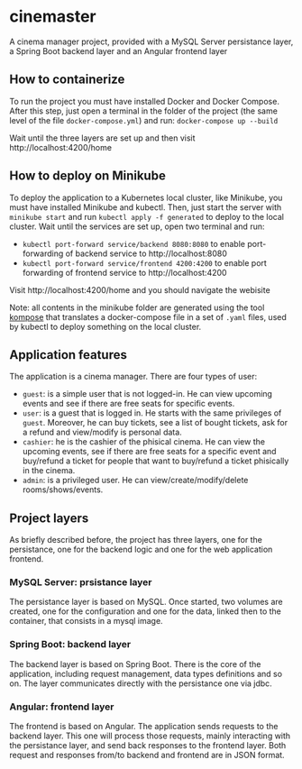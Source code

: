 # cinemaster
 A cinema manager project, provided with a MySQL Server persistance layer, a Spring Boot backend layer and an Angular frontend layer

## How to containerize
To run the project you must have installed Docker and Docker Compose. After this step, just open a terminal in the folder of the project (the same level of the file `docker-compose.yml`) and run:
`docker-compose up --build`

Wait until the three layers are set up and then visit http://localhost:4200/home

## How to deploy on Minikube
To deploy the application to a Kubernetes local cluster, like Minikube, you must have installed Minikube and kubectl. Then, just start the server with `minikube start` and run `kubectl apply -f generated` to deploy to the local cluster. Wait until the services are set up, open two terminal and run:
- `kubectl port-forward service/backend 8080:8080` to enable port-forwarding of backend service to http://localhost:8080
- `kubectl port-forward service/frontend 4200:4200` to enable port forwarding of frontend service to http://localhost:4200

Visit http://localhost:4200/home and you should navigate the webisite

Note: all contents in the minikube folder are generated using the tool [kompose](https://kubernetes.io/docs/tasks/configure-pod-container/translate-compose-kubernetes/) that translates a docker-compose file in a set of `.yaml` files, used by kubectl to deploy something on the local cluster.

## Application features
The application is a cinema manager. There are four types of user:
- `guest`: is a simple user that is not logged-in. He can view upcoming events and see if there are free seats for specific events.
- `user`: is a guest that is logged in. He starts with the same privileges of `guest`. Moreover, he can buy tickets, see a list of bought tickets, ask for a refund and view/modify is personal data.
- `cashier`: he is the cashier of the phisical cinema. He can view the upcoming events, see if there are free seats for a specific event and buy/refund a ticket for people that want to buy/refund a ticket phisically in the cinema.
- `admin`: is a privileged user. He can view/create/modify/delete rooms/shows/events.

## Project layers
As briefly described before, the project has three layers, one for the persistance, one for the backend logic and one for the web application frontend.

### MySQL Server: prsistance layer
The persistance layer is based on MySQL. Once started, two volumes are created, one for the configuration and one for the data, linked then to the container, that consists in a mysql image.

### Spring Boot: backend layer
The backend layer is based on Spring Boot. There is the core of the application, including request management, data types definitions and so on. The layer communicates directly with the persistance one via jdbc.

### Angular: frontend layer
The frontend is based on Angular. The application sends requests to the backend layer. This one will process those requests, mainly interacting with the persistance layer, and send back responses to the frontend layer. Both request and responses from/to backend and frontend are in JSON format.